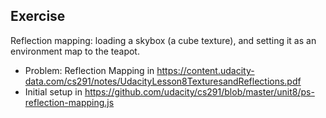 ## Exercise
Reflection mapping: loading a skybox (a cube texture), and setting it as an environment map to the teapot.

- Problem: Reflection Mapping in https://content.udacity-data.com/cs291/notes/UdacityLesson8TexturesandReflections.pdf
- Initial setup in https://github.com/udacity/cs291/blob/master/unit8/ps-reflection-mapping.js
